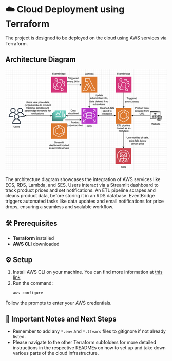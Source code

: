 # ☁️ Cloud Deployment using Terraform

The project is designed to be deployed on the cloud using AWS services via Terraform.

## Architecture Diagram

![architecture_diagram](../diagrams/architecture_diagram.png)

The architecture diagram showcases the integration of AWS services like ECS, RDS, Lambda, and SES. Users interact via a Streamlit dashboard to track product prices and set notifications. An ETL pipeline scrapes and cleans product data, before storing it in an RDS database. EventBridge triggers automated tasks like data updates and email notifications for price drops, ensuring a seamless and scalable workflow.

## 🛠️ Prerequisites
- **Terraform** installed
- **AWS CLI** downloaded

## ⚙️ Setup
1. Install AWS CLI on your machine. You can find more information at [this link](https://docs.aws.amazon.com/cli/latest/userguide/getting-started-install.html)
2. Run the command:
    ```bash
    aws configure
    ```
Follow the prompts to enter your AWS credentials.

## 📝 Important Notes and Next Steps

- Remember to add any `*.env` and `*.tfvars` files to gitignore if not already listed.
- Please navigate to the other Terraform subfolders for more detailed instructions in the respective READMEs on how to set up and take down various parts of the cloud infrastructure.